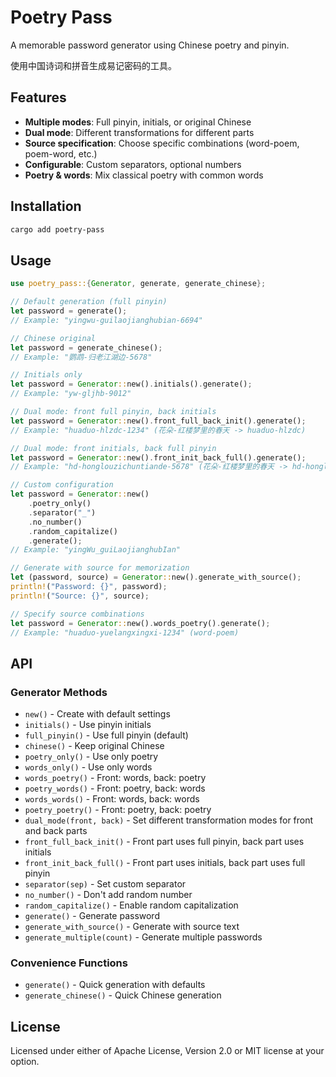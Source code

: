 # Poetry Pass

A memorable password generator using Chinese poetry and pinyin.

使用中国诗词和拼音生成易记密码的工具。

## Features

- **Multiple modes**: Full pinyin, initials, or original Chinese
- **Dual mode**: Different transformations for different parts
- **Source specification**: Choose specific combinations (word-poem, poem-word, etc.)
- **Configurable**: Custom separators, optional numbers
- **Poetry & words**: Mix classical poetry with common words

## Installation

```bash
cargo add poetry-pass
```

## Usage

```rust
use poetry_pass::{Generator, generate, generate_chinese};

// Default generation (full pinyin)
let password = generate();
// Example: "yingwu-guilaojianghubian-6694"

// Chinese original
let password = generate_chinese();
// Example: "鹦鹉-归老江湖边-5678"

// Initials only
let password = Generator::new().initials().generate();
// Example: "yw-gljhb-9012"

// Dual mode: front full pinyin, back initials
let password = Generator::new().front_full_back_init().generate();
// Example: "huaduo-hlzdc-1234" (花朵-红楼梦里的春天 -> huaduo-hlzdc)

// Dual mode: front initials, back full pinyin  
let password = Generator::new().front_init_back_full().generate();
// Example: "hd-honglouzichuntiande-5678" (花朵-红楼梦里的春天 -> hd-honglouzichuntiande)

// Custom configuration
let password = Generator::new()
    .poetry_only()
    .separator("_")
    .no_number()
    .random_capitalize()
    .generate();
// Example: "yingWu_guiLaojianghubIan"

// Generate with source for memorization
let (password, source) = Generator::new().generate_with_source();
println!("Password: {}", password);
println!("Source: {}", source);

// Specify source combinations
let password = Generator::new().words_poetry().generate();
// Example: "huaduo-yuelangxingxi-1234" (word-poem)
```

## API

### Generator Methods

- `new()` - Create with default settings
- `initials()` - Use pinyin initials
- `full_pinyin()` - Use full pinyin (default)
- `chinese()` - Keep original Chinese
- `poetry_only()` - Use only poetry
- `words_only()` - Use only words
- `words_poetry()` - Front: words, back: poetry
- `poetry_words()` - Front: poetry, back: words
- `words_words()` - Front: words, back: words
- `poetry_poetry()` - Front: poetry, back: poetry
- `dual_mode(front, back)` - Set different transformation modes for front and back parts
- `front_full_back_init()` - Front part uses full pinyin, back part uses initials
- `front_init_back_full()` - Front part uses initials, back part uses full pinyin
- `separator(sep)` - Set custom separator
- `no_number()` - Don't add random number
- `random_capitalize()` - Enable random capitalization
- `generate()` - Generate password
- `generate_with_source()` - Generate with source text
- `generate_multiple(count)` - Generate multiple passwords

### Convenience Functions

- `generate()` - Quick generation with defaults
- `generate_chinese()` - Quick Chinese generation


## License

Licensed under either of Apache License, Version 2.0 or MIT license at your option.
